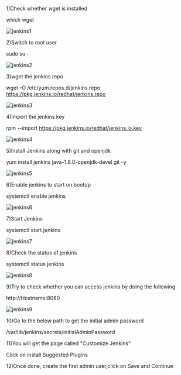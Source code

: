 1)Check whether wget is installed

  which wget
  
  ![jenkins1](https://user-images.githubusercontent.com/20787443/50155536-38205780-02c4-11e9-945c-a883de09e6bc.png)

2)Switch to root user

   sudo su -
   
   ![jenkins2](https://user-images.githubusercontent.com/20787443/50155691-a6fdb080-02c4-11e9-9c76-f3460d5b2076.png)
   
3)wget the jenkins repo

wget -O /etc/yum.repos.d/jenkins.repo https://pkg.jenkins.io/redhat/jenkins.repo

![jenkins3](https://user-images.githubusercontent.com/20787443/50155698-ac5afb00-02c4-11e9-9b84-89630f1cd74e.png)

4)Import the jenkins key

rpm --import https://pkg.jenkins.io/redhat/jenkins.io.key

![jenkins4](https://user-images.githubusercontent.com/20787443/50155702-b11faf00-02c4-11e9-8de0-e83a0ddce155.png)

5)Install Jenkins along with git and openjdk

yum install jenkins  java-1.8.0-openjdk-devel git -y

![jenkins5](https://user-images.githubusercontent.com/20787443/50155712-b67cf980-02c4-11e9-9445-bd1fceffac9a.png)

6)Enable jenkins to start on bootup

systemctl enable jenkins

![jenkins6](https://user-images.githubusercontent.com/20787443/50155717-bb41ad80-02c4-11e9-91cc-883b5a247b1b.png)

7)Start Jenkins

systemctl start jenkins

![jenkins7](https://user-images.githubusercontent.com/20787443/50155724-c0066180-02c4-11e9-996f-fcbc22bc7a6e.png)

8)Check the status of jenkins

systemctl status jenkins

![jenkins8](https://user-images.githubusercontent.com/20787443/50155729-c4cb1580-02c4-11e9-8c79-7f49f47dfbc8.png)

9)Try to check whether you can access jenkins by doing the following

http://Hostname:8080

![jenkins9](https://user-images.githubusercontent.com/20787443/50155734-ca286000-02c4-11e9-9861-f28573f1e838.png)


10)Go to the below path to get the initial admin password

/var/lib/jenkins/secrets/initialAdminPassword

11)You will get the page called "Customize Jenkins"

Click on install Suggested Plugins

12)Once done, create the first admin user,click on Save and Continue


